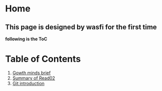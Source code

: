 # Home
## This page is designed by wasfi for the first time

**following is the ToC**
<br>
# Table of Contents
1. [Gowth minds brief](GM.md)
1. [Summary of Read02](Summary.md)
1. [Git introduction](Git_intro)